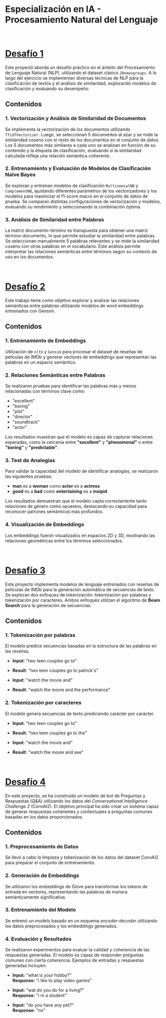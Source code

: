 # Especialización en IA - Procesamiento Natural del Lenguaje

<br>

# [Desafío 1](desafio_1/Desafio_1.ipynb)

Este proyecto aborda un desafío práctico en el ámbito del Procesamiento de Lenguaje Natural (NLP), utilizando el dataset clásico `20newsgroups`. A lo largo del ejercicio se implementan diversas técnicas de NLP para la clasificación de textos y el análisis de similaridad, explorando modelos de clasificación y evaluando su desempeño.

## Contenidos

### 1. Vectorización y Análisis de Similaridad de Documentos

Se implementa la vectorización de los documentos utilizando `TfidfVectorizer`. Luego, se seleccionan 5 documentos al azar y se mide la similaridad coseno con el resto de los documentos en el conjunto de datos. Los 5 documentos más similares a cada uno se analizan en función de su contenido y la etiqueta de clasificación, evaluando si la similaridad calculada refleja una relación semántica coherente.

### 2. Entrenamiento y Evaluación de Modelos de Clasificación Naïve Bayes

Se exploran y entrenan modelos de clasificación `MultinomialNB` y `ComplementNB`, ajustando diferentes parámetros de los vectorizadores y los modelos para maximizar el f1-score macro en el conjunto de datos de prueba. Se comparan distintas configuraciones de vectorización y modelos, evaluando su rendimiento y seleccionando la combinación óptima.

### 3. Análisis de Similaridad entre Palabras

La matriz documento-término es transpuesta para obtener una matriz término-documento, lo que permite estudiar la similaridad entre palabras. Se seleccionan manualmente 5 palabras relevantes y se mide la similaridad coseno con otras palabras en el vocabulario. Este análisis permite interpretar las relaciones semánticas entre términos según su contexto de uso en los documentos.

<br>

# [Desafío 2](desafio_2/Desafio_2.ipynb)

Este trabajo tiene como objetivo explorar y analizar las relaciones semánticas entre palabras utilizando modelos de word embeddings entrenados con Gensim.

## Contenidos

### 1. Entrenamiento de Embeddings

Utilización de `nltk` y `Gensim` para procesar el dataset de reseñas de películas de IMDb y generar vectores de embeddings que representan las palabras en un espacio semántico.

### 2. Relaciones Semánticas entre Palabras

Se realizaron pruebas para identificar las palabras más y menos relacionadas con términos clave como:

- "excellent"
- "boring"
- "plot"
- "director"
- "soundtrack"
- "actor"

Los resultados muestran que el modelo es capaz de capturar relaciones esperadas, como la cercanía entre **"excellent"** y **"phenomenal"** o entre **"boring"** y **"predictable"**.

### 3. Test de Analogías

Para validar la capacidad del modelo de identificar analogías, se realizaron las siguientes pruebas:

- **man** es a **woman** como **actor** es a **actress**
- **good** es a **bad** como **entertaining** es a **insipid**

Los resultados demuestran que el modelo capta correctamente tanto relaciones de género como opuestos, destacando su capacidad para reconocer patrones semánticos más profundos.

### 4. Visualización de Embeddings

Los embeddings fueron visualizados en espacios 2D y 3D, mostrando las relaciones geométricas entre los términos seleccionados.

<br>

# [Desafío 3](desafio_3/Desafio_3.ipynb)

Este proyecto implementa modelos de lenguaje entrenados con reseñas de películas de IMDb para la generación automática de secuencias de texto. Se exploran dos enfoques de tokenización: tokenización por palabras y tokenización por caracteres. Ambos enfoques utilizan el algoritmo de **Beam Search** para la generación de secuencias.

## Contenidos

### 1. Tokenización por palabras

El modelo predice secuencias basadas en la estructura de las palabras en las reseñas.

- **Input**: "two teen couples go to"
- **Result**: "two teen couples go to patrick's"

- **Input**: "watch the movie and"
- **Result**: "watch the movie and the performance"

### 2. Tokenización por caracteres

El modelo genera secuencias de texto prediciendo carácter por carácter.

- **Input**: "two teen couples go to"
- **Result**: "two teen couples go to the"

- **Input**: "watch the movie and"
- **Result**: "watch the movie and see"

<br>

# [Desafío 4](desafio_4/Desafio_4.ipynb)

En este proyecto, se ha construido un modelo de bot de Preguntas y Respuestas (Q&A) utilizando los datos del *Conversational Intelligence Challenge 2* (ConvAI2). El objetivo principal ha sido crear un sistema capaz de generar respuestas coherentes y contextuales a preguntas comunes basadas en los datos proporcionados.

## Contenidos

### 1. Preprocesamiento de Datos  

Se llevó a cabo la limpieza y tokenización de los datos del dataset ConvAI2 para preparar el conjunto de entrenamiento.

### 2. Generación de Embeddings 

Se utilizaron los embeddings de Glove para transformar los tokens de entrada en vectores, representando las palabras de manera semánticamente significativa.

### 3. Entrenamiento del Modelo 

Se entrenó un modelo basado en un esquema *encoder-decoder* utilizando los datos preprocesados y los embeddings generados.

### 4. Evaluación y Resultados  

Se realizaron experimentos para evaluar la calidad y coherencia de las respuestas generadas. El modelo es capaz de responder preguntas comunes con cierta coherencia. Ejemplos de entradas y respuestas generadas incluyen:

- **Input:** "what is your hobby?"  
  **Response:** "i like to play video games"

- **Input:** "wat do you do for a living?"  
  **Response:** "i m a student"

- **Input:** "do you have any pet?"  
  **Response:** "no"
